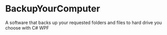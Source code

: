 # BackupYourComputer
A software that backs up your requested folders and files to hard drive you choose with C# WPF
